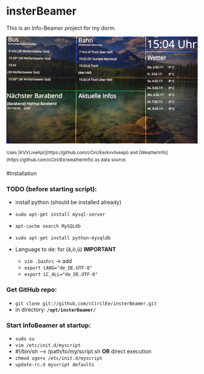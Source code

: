 # insterBeamer
This is an Info-Beamer project for my dorm. 
<p align="left">
  <img src="screenshot.jpeg" />
</p>
<sup>Uses [KVVLiveApi](https://github.com/cCirclEe/kvvliveapi) and [WeatherInfo](https://github.com/cCirclEe/weatherInfo) as data source.</sup>

#Installation

### TODO (before starting script):
- install python (should be installed already)
- ```sudo apt-get install mysql-server```
- ```apt-cache search MySQLdb```
- ```sudo apt-get install python-mysqldb```

- Language to de: for (ä,ö,ü) <b>IMPORTANT</b>
    - ```vim .bashrc``` -> add
    - ```export LANG="de_DE.UTF-8"```
    - ```export LC_ALL="de_DE.UTF-8"```

### Get GitHub repo:
- ```git clone git://github.com/cCirclEe/insterBeamer.git```
- in directory: <b>```/opt/insterBeamer/```</b>

### Start InfoBeamer at startup: 

- ```sudo su```
- ```vim /etc/init.d/myscript```
- #!/bin/sh --> /path/to/my/script.sh <b>OR</b> direct execution
- ```chmod ugo+x /etc/init.d/myscript```
- ```update-rc.d myscript defaults```
